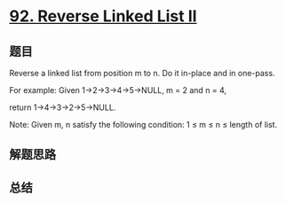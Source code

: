 # [92. Reverse Linked List II](https://leetcode.com/problems/reverse-linked-list-ii/)

## 题目

        
Reverse a linked list from position m to n. Do it in-place and in one-pass.



For example:
Given 1->2->3->4->5->NULL, m = 2 and n = 4,


return 1->4->3->2->5->NULL.


Note:
Given m, n satisfy the following condition:
1 ≤ m ≤ n ≤ length of list.

      

## 解题思路


## 总结



